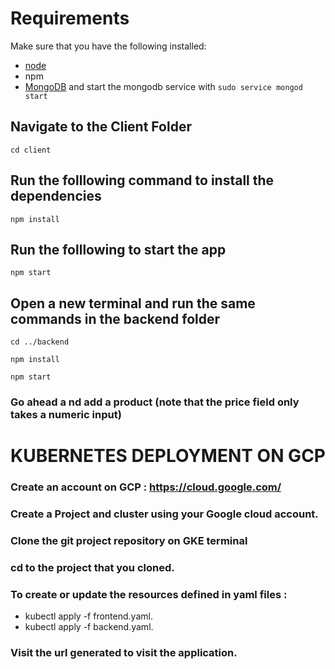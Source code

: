 # Requirements
Make sure that you have the following installed:
- [node](https://www.digitalocean.com/community/tutorials/how-to-install-node-js-on-ubuntu-18-04) 
- npm 
- [MongoDB](https://docs.mongodb.com/manual/tutorial/install-mongodb-on-ubuntu/) and start the mongodb service with `sudo service mongod start`

## Navigate to the Client Folder 
 `cd client`

## Run the folllowing command to install the dependencies 
 `npm install`

## Run the folllowing to start the app
 `npm start`

## Open a new terminal and run the same commands in the backend folder
 `cd ../backend`

 `npm install`

 `npm start`

 ### Go ahead a nd add a product (note that the price field only takes a numeric input)

 # KUBERNETES DEPLOYMENT ON GCP

 ### Create an account on GCP : https://cloud.google.com/

 ### Create a Project and cluster using your Google cloud account.

 ### Clone the git project repository on GKE terminal

 ### cd to the project that you cloned.

 ### To create or update the resources defined in yaml files : 
 - kubectl apply -f frontend.yaml.
 - kubectl apply -f backend.yaml.

 ### Visit the url generated to visit the application.
